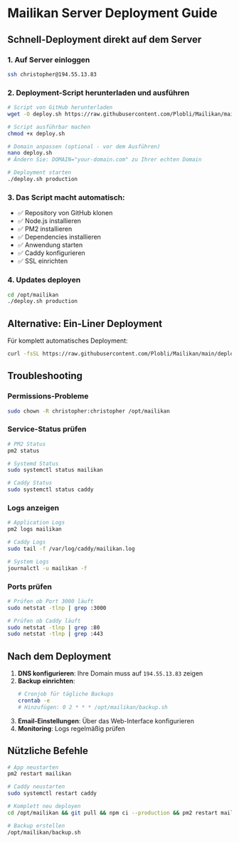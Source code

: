 # Mailikan Server Deployment Guide

## Schnell-Deployment direkt auf dem Server

### 1. Auf Server einloggen
```bash
ssh christopher@194.55.13.83
```

### 2. Deployment-Script herunterladen und ausführen
```bash
# Script von GitHub herunterladen
wget -O deploy.sh https://raw.githubusercontent.com/Plobli/Mailikan/main/deploy.sh

# Script ausführbar machen
chmod +x deploy.sh

# Domain anpassen (optional - vor dem Ausführen)
nano deploy.sh
# Ändern Sie: DOMAIN="your-domain.com" zu Ihrer echten Domain

# Deployment starten
./deploy.sh production
```

### 3. Das Script macht automatisch:
- ✅ Repository von GitHub klonen
- ✅ Node.js installieren
- ✅ PM2 installieren
- ✅ Dependencies installieren
- ✅ Anwendung starten
- ✅ Caddy konfigurieren
- ✅ SSL einrichten

### 4. Updates deployen
```bash
cd /opt/mailikan
./deploy.sh production
```

## Alternative: Ein-Liner Deployment

Für komplett automatisches Deployment:
```bash
curl -fsSL https://raw.githubusercontent.com/Plobli/Mailikan/main/deploy.sh | bash
```

## Troubleshooting

### Permissions-Probleme
```bash
sudo chown -R christopher:christopher /opt/mailikan
```

### Service-Status prüfen
```bash
# PM2 Status
pm2 status

# Systemd Status
sudo systemctl status mailikan

# Caddy Status
sudo systemctl status caddy
```

### Logs anzeigen
```bash
# Application Logs
pm2 logs mailikan

# Caddy Logs
sudo tail -f /var/log/caddy/mailikan.log

# System Logs
journalctl -u mailikan -f
```

### Ports prüfen
```bash
# Prüfen ob Port 3000 läuft
sudo netstat -tlnp | grep :3000

# Prüfen ob Caddy läuft
sudo netstat -tlnp | grep :80
sudo netstat -tlnp | grep :443
```

## Nach dem Deployment

1. **DNS konfigurieren**: Ihre Domain muss auf `194.55.13.83` zeigen
2. **Backup einrichten**: 
   ```bash
   # Cronjob für tägliche Backups
   crontab -e
   # Hinzufügen: 0 2 * * * /opt/mailikan/backup.sh
   ```
3. **Email-Einstellungen**: Über das Web-Interface konfigurieren
4. **Monitoring**: Logs regelmäßig prüfen

## Nützliche Befehle

```bash
# App neustarten
pm2 restart mailikan

# Caddy neustarten
sudo systemctl restart caddy

# Komplett neu deployen
cd /opt/mailikan && git pull && npm ci --production && pm2 restart mailikan

# Backup erstellen
/opt/mailikan/backup.sh
```
